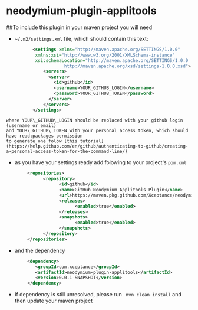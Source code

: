 # neodymium-plugin-applitools
##To include this plugin in your maven project you will need

* `~/.m2/settings.xml` file, which should contain this text:
```xml
          <settings xmlns="http://maven.apache.org/SETTINGS/1.0.0"
           xmlns:xsi="http://www.w3.org/2001/XMLSchema-instance"
           xsi:schemaLocation="http://maven.apache.org/SETTINGS/1.0.0
                      http://maven.apache.org/xsd/settings-1.0.0.xsd">
	          <servers>
	            <server>
	              <id>github</id>
	              <username>YOUR_GITHUB_LOGIN</username>
	              <password>YOUR_GITHUB_TOKEN</password>
	            </server>
	          </servers>
          </settings>
```
	where YOUR\_GITHUB\_LOGIN should be replaced with your github login (username or email) 
	and YOUR\_GITHUB\_TOKEN with your personal access token, which should have read:packages permission
	to generate one folow [this tutorial](https://help.github.com/en/github/authenticating-to-github/creating-a-personal-access-token-for-the-command-line/)
*  as you have your settings ready add folowing to your project's `pom.xml`
```xml
        <repositories>
	          <repository>
		            <id>github</id>
		            <name>GitHub Neodymium Applitools Plugin</name>
		            <url>https://maven.pkg.github.com/Xceptance/neodymium-plugin-applitools</url>
		            <releases>
			              <enabled>true</enabled>
		            </releases>
		            <snapshots>
			              <enabled>true</enabled>
		            </snapshots>
	          </repository>
        </repositories>
```
* and the dependency
```xml
        <dependency>
           <groupId>com.xceptance</groupId>
           <artifactId>neodymium-plugin-applitools</artifactId>
           <version>0.0.1-SNAPSHOT</version>
        </dependency>
```
* if dependency is still unresolved, please run ` mvn clean install` and then update your maven project